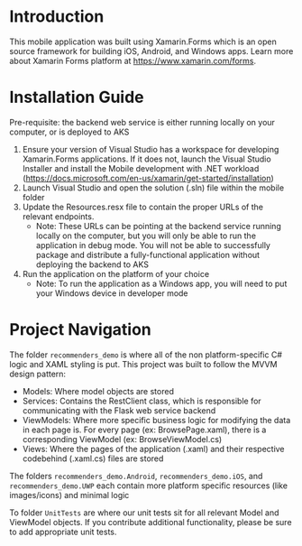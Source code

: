 # Introduction
This mobile application was built using Xamarin.Forms which is an open source framework for building iOS, Android, and Windows apps. Learn more about Xamarin Forms platform at https://www.xamarin.com/forms.

# Installation Guide
Pre-requisite: the backend web service is either running locally on your computer, or is deployed to AKS

1. Ensure your version of Visual Studio has a workspace for developing Xamarin.Forms applications. If it does not, launch the Visual Studio Installer and install the Mobile development with .NET workload (https://docs.microsoft.com/en-us/xamarin/get-started/installation) 
2. Launch Visual Studio and open the solution (.sln) file within the mobile folder
3. Update the Resources.resx file to contain the proper URLs of the relevant endpoints.
    * Note: These URLs can be pointing at the backend service running locally on the computer, but you will only be able to run the application in debug mode. You will not be able to successfully package and distribute a fully-functional application without deploying the backend to AKS
4. Run the application on the platform of your choice
    * Note: To run the application as a Windows app, you will need to put your Windows device in developer mode

# Project Navigation

The folder `recommenders_demo` is where all of the non platform-specific C# logic and XAML styling is put. This project was built to follow the MVVM design pattern:

* Models: Where model objects are stored
* Services: Contains the RestClient class, which is responsible for communicating with the Flask web service backend 
* ViewModels: Where more specific business logic for modifying the data in each page is. For every page (ex: BrowsePage.xaml), there is a corresponding ViewModel (ex: BrowseViewModel.cs)
* Views: Where the pages of the application (.xaml) and their respective codebehind (.xaml.cs) files are stored

The folders `recommenders_demo.Android`, `recommenders_demo.iOS`, and `recommenders_demo.UWP` each contain more platform specific resources (like images/icons) and minimal logic 

To folder `UnitTests` are where our unit tests sit for all relevant Model and ViewModel objects. If you contribute additional functionality, please be sure to add appropriate unit tests.